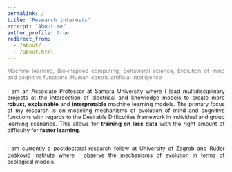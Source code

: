 ```yaml
---
permalink: /
title: "Research interests"
excerpt: "About me"
author_profile: true
redirect_from: 
  - /about/
  - /about.html
---
```


<div style ="text-align: justify;">
<span style ="color:gray; font-size:90%; ">
Machine learning, Bio-inspired computing, Behavioral science, Evolution of mind and cognitive functions, Human-centric artificial intelligence 
</span><br><br>

<span style ="font-size:90%; line-height:120%">
I am an Associate Professor at Samara University where I lead multidisciplinary projects at the intersection of electrical and knowledge models to create more <strong>robust</strong>, <strong>explainable</strong> and <strong>interpretable</strong>  machine learning models. The primary focus of my research is on modeling mechanisms of evolution of mind and cognitive functions with regards to the Desirable Difficulties  framework in individual and group learning scenarios. This allows for <strong>training on less data</strong> with the right amount of difficulty for <strong>faster learning</strong>. <br><br>   

I am currently a postdoctoral research fellow at University of Zagreb and Ruđer Bošković Institute where I observe the mechanisms of evolution in terms of ecological models.  
</span>
</div>
